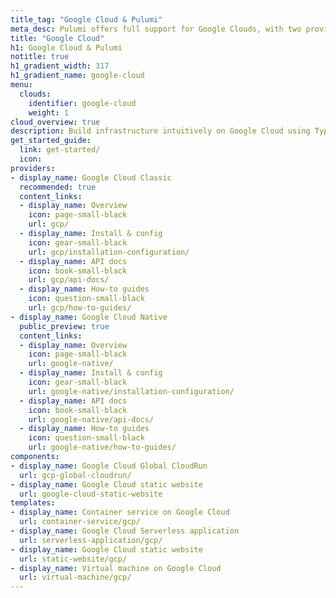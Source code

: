 ```yaml
---
title_tag: "Google Cloud & Pulumi"
meta_desc: Pulumi offers full support for Google Clouds, with two providers, 2 components, and templates.
title: "Google Cloud"
h1: Google Cloud & Pulumi
notitle: true
h1_gradient_width: 317
h1_gradient_name: google-cloud
menu:
  clouds:
    identifier: google-cloud
    weight: 1
cloud_overview: true
description: Build infrastructure intuitively on Google Cloud using TypeScript, Python, Go, C#, Java or YAML. Pulumi supports all Google Cloud APIs and stays up-to-date with all Google Cloud features.
get_started_guide:
  link: get-started/
  icon:
providers:
- display_name: Google Cloud Classic
  recommended: true
  content_links:
  - display_name: Overview
    icon: page-small-black
    url: gcp/
  - display_name: Install & config
    icon: gear-small-black
    url: gcp/installation-configuration/
  - display_name: API docs
    icon: book-small-black
    url: gcp/api-docs/
  - display_name: How-to guides
    icon: question-small-black
    url: gcp/how-to-guides/
- display_name: Google Cloud Native
  public_preview: true
  content_links:
  - display_name: Overview
    icon: page-small-black
    url: google-native/
  - display_name: Install & config
    icon: gear-small-black
    url: google-native/installation-configuration/
  - display_name: API docs
    icon: book-small-black
    url: google-native/api-docs/
  - display_name: How-to guides
    icon: question-small-black
    url: google-native/how-to-guides/
components:
- display_name: Google Cloud Global CloudRun
  url: gcp-global-cloudrun/
- display_name: Google Cloud static website
  url: google-cloud-static-website
templates:
- display_name: Container service on Google Cloud
  url: container-service/gcp/
- display_name: Google Cloud Serverless application
  url: serverless-application/gcp/
- display_name: Google Cloud static website
  url: static-website/gcp/
- display_name: Virtual machine on Google Cloud
  url: virtual-machine/gcp/
---
```

